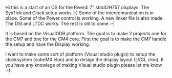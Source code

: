Hi this is a start of an OS for the Riverdi 7" stm32H757 displays.
The SysTick and Clock setup works :-)
Some of the intercomunication is in place.
Some of the Power control is working.
A new linker file is also made.
The DSI and LTDC works.
The rest is stil to come :-|

It is based on the VisualGDB platform. The goal is to make 2 projects one for the CM7 and one for the CM4 core.
First the goal is to make the CM7 handle the setup and have the Display working.

I want to make some sort of platform (Visual studio plugin) to setup the clocksystem (cubeMX clon) and to design the display layout (LVGL clon).
If you have any knowlege of making Visual studio plugin please let me know :-)



